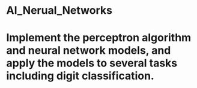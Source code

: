 # AI_Nerual_Networks

# Implement the perceptron algorithm and neural network models, and apply the models to several tasks including digit classification.
